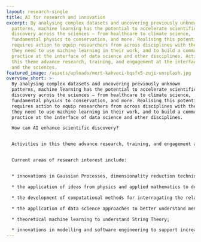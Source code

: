 ```yaml
---
layout: research-single
title: AI for research and innovation
excerpt: By analysing complex datasets and uncovering previously unknown
  patterns, machine learning has the potential to accelerate scientific
  discovery across the sciences – from healthcare to climate science,
  fundamental physics to conservation, and more. Realising this potential
  requires action to equip researchers from across disciplines with the skills
  they need to use machine learning in their work, and to build a community of
  practice at the interface of data science and other disciplines. Activities in
  this theme advance research, training, and engagement at the interface of AI
  and the sciences.
featured_image: /assets/uploads/mert-kahveci-bqsfx5-zuji-unsplash.jpg
overview_short: >-
  By analysing complex datasets and uncovering previously unknown
  patterns, machine learning has the potential to accelerate scientific
  discovery across the sciences – from healthcare to climate science,
  fundamental physics to conservation, and more. Realising this potential
  requires action to equip researchers from across disciplines with the skills
  they need to use machine learning in their work, and to build a community of
  practice at the interface of data science and other disciplines.

  How can AI enhance scientific discovery?


  Activities in this theme advance research, training, and engagement at the interface of AI and the sciences.


  Current areas of research interest include:


  * innovations in Gaussian Processes, dimensionality reduction techniques and their application to challenges in the life sciences;

  * the application of ideas from physics and applied mathematics to develop robust sampling methods;

  * the development of computational methods for interrogating the relationship between cellular morphology and genomics;

  * the application of data science approaches to better understand mental health conditions, including machine learning, network science and NLP;

  * theoretical machine learning to understand String Theory;

  * innovations in modelling and software engineering to support increased accuracy in climate predictions.
---
```

